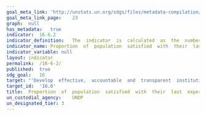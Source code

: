 ```yaml
---	
goal_meta_link:	'http://unstats.un.org/sdgs/files/metadata-compilation/Metadata-Goal-16.pdf'
goal_meta_link_page:	23
graph:	null
has_metadata:	true
indicator:	16.6.2
indicator_definition:	The  indicator  is  calculated  as  the  number  of  respondents  replying  that  they  were  satisfied  or  very  satisfied  with  their  last  experience  of  accessing  a  public  service  divided  by  the  total  number  of  respondents.  The  data  may  be  weighted  to  reflect  the  general  population.
indicator_name:	Proportion  of  population  satisfied  with  their  last  experience  of  public  services
indicator_variable:	null
layout:	indicator
permalink:	/16-6-2/
published:	true  
sdg_goal:	16
target:	"'Develop  effective,  accountable  and  transparent  institutions  at  all  levels.'"
target_id:	'16.6'
title:	Proportion  of  population  satisfied  with  their  last  experience  of  public  services
un_custodial_agency:	UNDP
un_designated_tier:	3
---	
```

